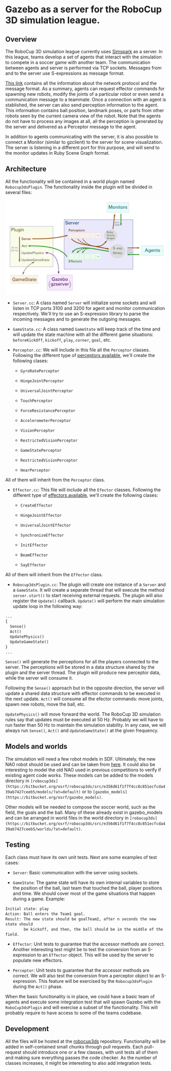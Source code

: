 # Gazebo as a server for the RoboCup 3D simulation league.

## Overview

The RoboCup 3D simulation league currently uses [Simspark](http://simspark.sourceforge.net/wiki/index.php/Main_Page) as a server. In this league,
teams develop a set of agents that interact with the simulation to compete in a
soccer game with another team. The communication between agents and server is
performed via TCP sockets. Messages from and to the server use S-expressions as
message format.

[This link](http://simspark.sourceforge.net/wiki/index.php/Network_Protocol)
contains all the information about the network protocol and the message format.
As a summary, agents can request effector commands for spawning new robots,
modify the joints of a particular robot or even send a communication message to
a teammate. Once a connection with an agent is stablished, the server can also
send perception information to the agent. This information contains ball
position, landmark poses, or parts from other robots seen by the current camera
view of the robot. Note that the agents do not have to process any images at
all, all the perception is generated by the server and delivered as a Perceptor
message to the agent.

In addition to agents communicating with the server, it is also possible to
connect a Monitor (similar to gzclient) to the server for scene visualization.
The server is listening in a different port for this purpose, and will send to
the monitor updates in Ruby Scene Graph format.

## Architecture

All the functionality will be contained in a world plugin named
`Robocup3dsPlugin`. The functionality inside the plugin will be divided in several
files:

![Architecture](./robocup3ds/architecture.png?at=robocup3ds)


* `Server.cc`: A class named `Server` will initialize some sockets and will listen
in TCP ports 3100 and 3200 for agent and monitor communication respectively. We'll try to use
an S-expression library to parse the incoming messages and to generate the outgoing
messages.

* `GameState.cc`: A class named `GameState` will keep track of the time and will
update the state machine with all the different game situations: `beforeKickOff`,
`kickoff`, `play`, `corner`, `goal`, etc.

* `Perceptor.cc`: We will include in this file all the `Perceptor` classes.
Following the different type of [perceptors available](http://simspark.sourceforge.net/wiki/index.php/Perceptors),
we'll create the following clases:

    + `GyroRatePerceptor`

    + `HingeJointPerceptor`

    + `UniversalJointPerceptor`

    + `TouchPerceptor`

    + `ForceResistancePerceptor`

    + `AccelerometerPerceptor`

    + `VisionPerceptor`

    + `RestrictedVisionPerceptor`

    + `GameStatePerceptor`

    + `RestrictedVisionPerceptor`

    + `HearPerceptor`

All of them will inherit from the `Perceptor` class.

* `Effector.cc`: This file will include all the `Efector` classes.
Following the different type of [effectors available](http://simspark.sourceforge.net/wiki/index.php/Effectors),
we'll create the following clases:

    + `CreateEffector`

    + `HingeJointEffector`

    + `UniversalJointEffector`

    + `SynchronizeEffector`

    + `InitEffector`

    + `BeamEffector`

    + `SayEffector`

All of them will inherit from the `Effector` class.

* `Robocup3dsPlugin.cc`: The plugin will create one instance of a `Server` and a `GameState`.
It will create a separate thread that will execute the method `server.start()`
to start receiving external requests. The plugin will also register the `Update()`
callback. `Update()` will perform the main simulation update loop in the
following way:

```
...
{
  Sense()
  Act()
  UpdatePhysics()
  UpdateGameState()
}
...
```

`Sense()` will generate the perceptions for all the players connected to the
server. The perceptions will be stored in a data structure shared by the plugin
and the server thread. The plugin will produce new perceptor data, while the
server will consume it.

Following the `Sense()` approach but in the opposite direction, the server will
update a shared data structure with effector commands to be executed in the next
update. `Act()` will consume all the efector commands: move joints, spawn new
robots, move the ball, etc.

`UpdatePhysics()` will move forward the world. The RoboCup 3D simulation rules
say that updates must be executed at 50 Hz. Probably we will have to run faster
than 50 Hz to maintain the simulation stability. In any case, we will always run
`Sense()`, `Act()` and `UpdateGameState()` at the given frequency.

## Models and worlds

The simulation will need a few robot models in SDF. Ultimately, the new NAO robot
should be used and can be taken from [here](https://github.com/osrf/robocup_3d_simulation/tree/master/robocup_model_resources/nao_models).
It could also be interesting to model the old NAO used in previous competitions
to verify if existing agent code works. These models can be added to the models
directory in `[robocup3ds](https://bitbucket.org/osrf/robocup3ds/src/e356d61f1f7f4cc8c851ecfcda439ab7427ceeb5/models/?at=default)`
or to `[gazebo_models](https://bitbucket.org/osrf/gazebo_models)`.

Other models will be needed to compose the soccer world, such as the field,
the goals and the ball. Many of these already exist in gazebo_models and
can be arranged in world files in the world directory in `[robocup3ds](https://bitbucket.org/osrf/robocup3ds/src/e356d61f1f7f4cc8c851ecfcda439ab7427ceeb5/worlds/?at=default)`.

## Testing

Each class must have its own unit tests. Next are some examples of test cases:

* `Server`: Basic communication with the server using sockets.

* `GameState`: The game state will have its own internal variables to store the
position of the ball, last team that touched the ball, player positions and
time. We should cover most of the game situations that happen during a game. Example:

```
Initial state: play
Action: Ball enters the Team1 goal.
Result: The new state should be goalTeam2, after n seconds the new state should
        be kickoff, and then, the ball should be in the middle of the field.
```

* `Effector`: Unit tests to guarantee that the accessor methods are correct.
Another interesting test might be to test the conversion from an S-expression to
an `Effector` object. This will be used by the server to populate new effectors.

* `Perceptor`: Unit tests to guarantee that the accessor methods are correct. We
will also test the conversion from a perceptor object to an S-expression. This
feature will be exercised by the `Robocup3dsPlugin` during the `Act()` phase.

When the basic functionality is in place, we could have a basic team of agents
and execute some integration test that will spawn Gazebo with the
`RoboCup3dsPlugin` and will exercise a subset of the functionality. This will
probably require to have access to some of the teams codebase.

## Development

All the files will be hosted at the [robocup3ds](https://bitbucket.org/osrf/robocup3ds)
repository. Functionality will be added in self-contained small chunks through pull
requests. Each pull-request should introduce one or a few classes, with unit tests all
of them and making sure everything passes the code checker. As the number of classes
increases, it might be interesting to also add integration tests.


